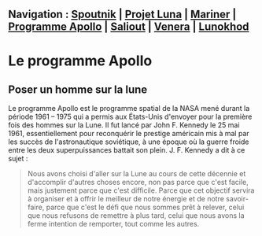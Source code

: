 ## Navigation : [Spoutnik](https://lilysa.github.io/CMSretourSur/spoutnik) | [Projet Luna](https://lilysa.github.io/CMSretourSur/luna) | [Mariner](https://lilysa.github.io/CMSretourSur/mariner) | [Programme Apollo](https://lilysa.github.io/CMSretourSur/programmeApollo) | [Saliout](https://lilysa.github.io/CMSretourSur/saliout) | [Venera](https://lilysa.github.io/CMSretourSur/venera) | [Lunokhod](https://lilysa.github.io/CMSretourSur/lunokhod)
# Le programme Apollo
## Poser un homme sur la lune
Le programme Apollo est le programme spatial de la NASA mené durant la période 1961 – 1975 qui a permis aux États-Unis d'envoyer pour la première fois des hommes sur la Lune. Il fut lancé par John F. Kennedy le 25 mai 1961, essentiellement pour reconquérir le prestige américain mis à mal par les succès de l'astronautique soviétique, à une époque où la guerre froide entre les deux superpuissances battait son plein.
J. F. Kennedy a dit à ce sujet : 
>Nous avons choisi d'aller sur la Lune au cours de cette décennie et d'accomplir d'autres choses encore, non pas parce que c'est facile, mais justement parce que c'est difficile. Parce que cet objectif servira à organiser et à offrir le meilleur de notre énergie et de notre savoir-faire, parce que c'est le défi que nous sommes prêt à relever, celui que nous refusons de remettre à plus tard, celui que nous avons la ferme intention de remporter, tout comme les autres.
